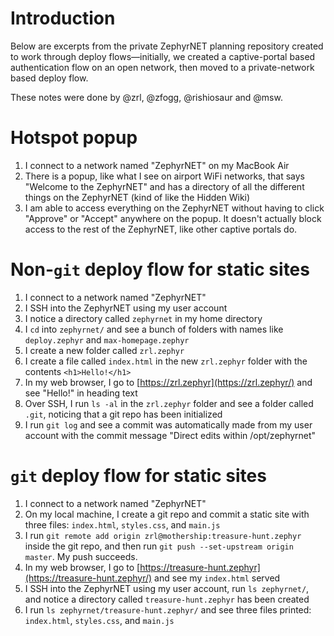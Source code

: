 # Introduction

Below are excerpts from the private ZephyrNET planning repository created to work through deploy flows—initially, we created a captive-portal based authentication flow on an open network, then moved to a private-network based deploy flow.


These notes were done by @zrl, @zfogg, @rishiosaur and @msw.

# Hotspot popup

1. I connect to a network named "ZephyrNET" on my MacBook Air
2. There is a popup, like what I see on airport WiFi networks, that says "Welcome to the ZephyrNET" and has a directory of all the different things on the ZephyrNET (kind of like the Hidden Wiki)
3. I am able to access everything on the ZephyrNET without having to click "Approve" or "Accept" anywhere on the popup. It doesn't actually block access to the rest of the ZephyrNET, like other captive portals do.


#   Non-`git`  deploy flow for static sites

1.  I connect to a network named "ZephyrNET"
2.  I SSH into the ZephyrNET using my user account
3.  I notice a directory called  `zephyrnet`  in my home directory
4.  I  `cd`  into  `zephyrnet/`  and see a bunch of folders with names like  `deploy.zephyr`  and  `max-homepage.zephyr`
5.  I create a new folder called  `zrl.zephyr`
6.  I create a file called  `index.html`  in the new  `zrl.zephyr`  folder with the contents  `<h1>Hello!</h1>`
7.  In my web browser, I go to  [https://zrl.zephyr](https://zrl.zephyr/)  and see "Hello!" in heading text
8.  Over SSH, I run  `ls -al`  in the  `zrl.zephyr`  folder and see a folder called  `.git`, noticing that a git repo has been initialized
9.  I run  `git log`  and see a commit was automatically made from my user account with the commit message "Direct edits within /opt/zephyrnet"

# `git`  deploy flow for static sites

1.  I connect to a network named "ZephyrNET"
2.  On my local machine, I create a git repo and commit a static site with three files:  `index.html`,  `styles.css`, and  `main.js`
3.  I run  `git remote add origin zrl@mothership:treasure-hunt.zephyr`  inside the git repo, and then run  `git push --set-upstream origin master`. My push succeeds.
4.  In my web browser, I go to  [https://treasure-hunt.zephyr](https://treasure-hunt.zephyr/)  and see my  `index.html`  served
5.  I SSH into the ZephyrNET using my user account, run  `ls zephyrnet/`, and notice a directory called  `treasure-hunt.zephyr`  has been created
6.  I run  `ls zephyrnet/treasure-hunt.zephyr/`  and see three files printed:  `index.html`,  `styles.css`, and  `main.js`
